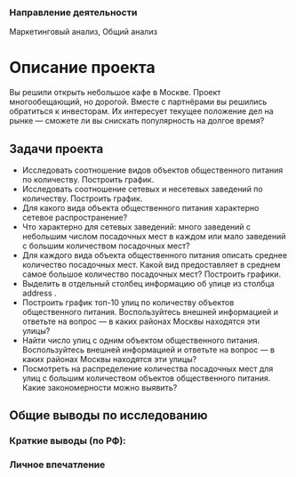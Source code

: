 ### Направление деятельности
Маркетинговый анализ, Общий анализ

# Описание проекта

Вы решили открыть небольшое кафе в Москве. Проект многообещающий, но дорогой. 
Вместе с партнёрами вы решились обратиться к инвесторам. Их интересует текущее положение дел на рынке — сможете ли вы снискать популярность на долгое время?

## Задачи проекта

 - Исследовать соотношение видов объектов общественного питания по количеству. Построить график.
 - Исследовать соотношение сетевых и несетевых заведений по количеству. Построить график.
 - Для какого вида объекта общественного питания характерно сетевое распространение?
 - Что характерно для сетевых заведений: много заведений с небольшим числом посадочных мест в каждом или мало заведений с большим количеством посадочных мест?
 - Для каждого вида объекта общественного питания описать среднее количество посадочных мест. Какой вид предоставляет в среднем самое большое количество посадочных мест? Построить графики.
 - Выделить в отдельный столбец информацию об улице из столбца address .
 - Построить график топ-10 улиц по количеству объектов общественного питания. Воспользуйтесь внешней информацией и ответьте на вопрос — в каких районах Москвы находятся эти улицы?
 - Найти число улиц с одним объектом общественного питания. Воспользуйтесь внешней информацией и ответьте на вопрос — в каких районах Москвы находятся эти улицы?
 - Посмотреть на распределение количества посадочных мест для улиц с большим количеством объектов общественного питания. Какие закономерности можно выявить?

## Общие выводы по исследованию



### Краткие выводы (по РФ):



### Личное впечатление
